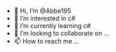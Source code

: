 - 👋 Hi, I’m @Abbe195
- 👀 I’m interested in c#
- 🌱 I’m currently learning c#
- 💞️ I’m looking to collaborate on ...
- 📫 How to reach me ...

<!---
Abbe195/Abbe195 is a ✨ special ✨ repository because its `README.md` (this file) appears on your GitHub profile.
You can click the Preview link to take a look at your changes.
--->
